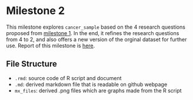 # Milestone 2
This milestone explores `cancer_sample` based on the 4 research questions proposed from [milestone 1](m1/m1.md). In the end, it refines the research questions from 4 to 2, and also offers a new version of the orginal dataset for further use. Report of this milestone is [here](m2/m2.md).

## File Structure
- `.rmd`: source code of R script and document
- `.md`: derived markdown file that is readable on github webpage
- `mx_files`: derived .png files which are graphs made from the R script

